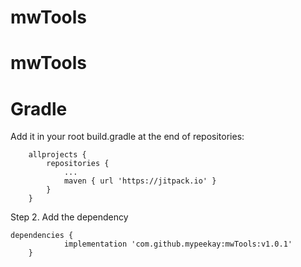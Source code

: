 ﻿# mwTools
# mwTools
# Gradle
Add it in your root build.gradle at the end of repositories:
```
	allprojects {
		repositories {
			...
			maven { url 'https://jitpack.io' }
		}
	}
```
Step 2. Add the dependency
```
dependencies {
	        implementation 'com.github.mypeekay:mwTools:v1.0.1'
	}
```
